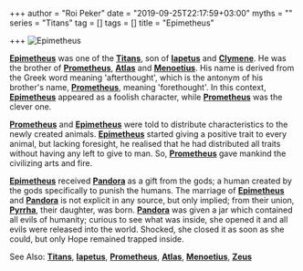 +++
author = "Roi Peker"
date = "2019-09-25T22:17:59+03:00"
myths = ""
series = "Titans"
tag = []
tags = []
title = "Epimetheus"

+++
![Epimetheus](https://www.greekmythology.com/images/mythology/epimetheus_28.jpg)

[**Epimetheus**](https://www.greekmythology.com/Titans/Epimetheus/epimetheus.html "Epimetheus") was one of the [**Titans**](https://www.greekmythology.com/Titans/titans.html "Titans"), son of [**Iapetus**](https://www.greekmythology.com/Titans/Iapetus/iapetus.html "Iapetus") and [**Clymene**](https://www.greekmythology.com/Titans/Clymene/clymene.html "Clymene"). He was the brother of [**Prometheus**](https://www.greekmythology.com/Titans/Prometheus/prometheus.html "Prometheus"), [**Atlas**](https://www.greekmythology.com/Titans/Atlas/atlas.html "Atlas") and [**Menoetius**](https://www.greekmythology.com/Titans/Menoetius/menoetius.html "Menoetius"). His name is derived from the Greek word meaning 'afterthought', which is the antonym of his brother's name, [**Prometheus**](https://www.greekmythology.com/Titans/Prometheus/prometheus.html "Prometheus"), meaning 'forethought'. In this context, [**Epimetheus**](https://www.greekmythology.com/Titans/Epimetheus/epimetheus.html "Epimetheus") appeared as a foolish character, while [**Prometheus**](https://www.greekmythology.com/Titans/Prometheus/prometheus.html "Prometheus") was the clever one.

[**Prometheus**](https://www.greekmythology.com/Titans/Prometheus/prometheus.html "Prometheus") and [**Epimetheus**](https://www.greekmythology.com/Titans/Epimetheus/epimetheus.html "Epimetheus") were told to distribute characteristics to the newly created animals. [**Epimetheus**](https://www.greekmythology.com/Titans/Epimetheus/epimetheus.html "Epimetheus") started giving a positive trait to every animal, but lacking foresight, he realised that he had distributed all traits without having any left to give to man. So, [**Prometheus**](https://www.greekmythology.com/Titans/Prometheus/prometheus.html "Prometheus") gave mankind the civilizing arts and fire.

[**Epimetheus**](https://www.greekmythology.com/Titans/Epimetheus/epimetheus.html "Epimetheus") received [**Pandora**](https://www.greekmythology.com/Myths/Mortals/Pandora/pandora.html "Pandora") as a gift from the gods; a human created by the gods specifically to punish the humans. The marriage of [**Epimetheus**](https://www.greekmythology.com/Titans/Epimetheus/epimetheus.html "Epimetheus") and [**Pandora**](https://www.greekmythology.com/Myths/Mortals/Pandora/pandora.html "Pandora") is not explicit in any source, but only implied; from their union, [**Pyrrha**](https://www.greekmythology.com/Myths/Mortals/Pyrrha/pyrrha.html "Pyrrha"), their daughter, was born. [**Pandora**](https://www.greekmythology.com/Myths/Mortals/Pandora/pandora.html "Pandora") was given a jar which contained all evils of humanity; curious to see what was inside, she opened it and all evils were released into the world. Shocked, she closed it as soon as she could, but only Hope remained trapped inside.

See Also: [**Titans**](https://www.greekmythology.com/Titans/titans.html "Titans"), [**Iapetus**](https://www.greekmythology.com/Titans/Iapetus/iapetus.html "Iapetus"), [**Prometheus**](https://www.greekmythology.com/Titans/Prometheus/prometheus.html "Prometheus"), [**Atlas**](https://www.greekmythology.com/Titans/Atlas/atlas.html "Atlas"), [**Menoetius**](https://www.greekmythology.com/Titans/Menoetius/menoetius.html "Menoetius"), [**Zeus**](https://www.greekmythology.com/Olympians/Zeus/zeus.html "Zeus")
